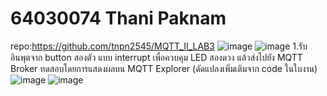 # 64030074 Thani Paknam
repo:https://github.com/tnpn2545/MQTT_II_LAB3
![image](https://github.com/tnpn2545/MQTT_Lab_II/assets/115066414/9716c538-33dd-4203-8158-2acfd2dff824)
![image](https://github.com/tnpn2545/MQTT_Lab_II/assets/115066414/a73a3bea-0cba-4958-bf31-ab27ef84b9a5)
1.รับอินพุตจาก button สองตัว แบบ interrupt เพื่อควบคุม LED สองดวง แล้วส่งไปยัง MQTT Broker ทดสอบโดยการแสดงผลบน MQTT Explorer (ดัดแปลงเพิ่มเติมจาก code ในใบงาน)
![image](https://github.com/tnpn2545/MQTT_Lab_II/assets/115066414/759076ce-c2ca-4380-80a5-043d1ad0344b)
![image](https://github.com/tnpn2545/MQTT_Lab_II/assets/115066414/54293846-64ca-4f5c-a2b4-5475f4c24a14)
